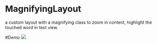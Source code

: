# MagnifyingLayout
a custom layout with a magnifying class to zoom in content, highlight the touched word in text view.

#Demo
![](https://github.com/FridayLi/MagnifyingLayout/tree/master/gif/demo.gif)
